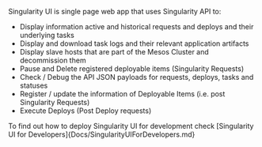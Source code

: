 Singularity UI is single page web app that uses Singularity API to: 
- Display information active and historical requests and deploys and their underlying tasks
- Display and download task logs and their relevant application artifacts 
- Display slave hosts that are part of the Mesos Cluster and decommission them
- Pause and Delete registered deployable items (Singularity Requests)
- Check / Debug the API JSON payloads for requests, deploys, tasks and statuses
- Register / update the information of Deployable Items (i.e. post Singularity Requests)
- Execute Deploys (Post Deploy requests)  

To find out how to deploy Singularity UI for development check [Singularity UI for Developers]{Docs/SingularityUIForDevelopers.md} 
